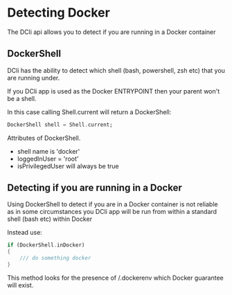 # Detecting Docker

The DCli api allows you to detect if you are running in a Docker container

## DockerShell

DCli has the ability to detect which shell (bash, powershell, zsh etc) that you are running under.

If you DCli app is used as the Docker ENTRYPOINT then your parent won't be a shell.

In this case calling Shell.current will return a DockerShell:

```dart
DockerShell shell = Shell.current;
```

Attributes of DockerShell.

* shell name is 'docker'&#x20;
* loggedInUser = 'root'
* isPrivilegedUser will always be true

## Detecting if you are running in a Docker&#x20;

Using DockerShell to detect if you are in a Docker container is not reliable as in some circumstances you DCli app will be run from within a standard shell (bash etc) within Docker

Instead use:

```dart
if (DockerShell.inDocker)
{
    /// do something docker
}
```

This method looks for the presence of /.dockerenv which Docker guarantee will exist.
